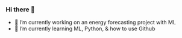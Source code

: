 ### Hi there 👋


- 🔭 I’m currently working on an energy forecasting project with ML
- 🌱 I’m currently learning ML, Python, & how to use Github
